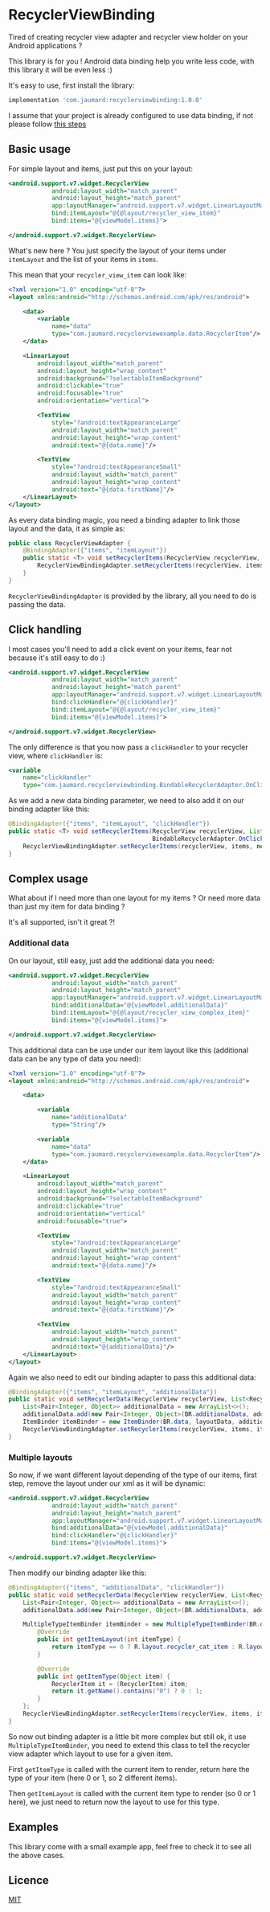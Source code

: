# RecyclerViewBinding

Tired of creating recycler view adapter and recycler view holder on your Android applications ?

This library is for you ! Android data binding help you write less code, with this library it will be even less :)

It's easy to use, first install the library:

```groovy
implementation 'com.jaumard:recyclerviewbinding:1.0.0'
```

I assume that your project is already configured to use data binding, if not please follow [this steps](https://developer.android.com/topic/libraries/data-binding/index.html)

## Basic usage
For simple layout and items, just put this on your layout:

```xml
<android.support.v7.widget.RecyclerView
            android:layout_width="match_parent"
            android:layout_height="match_parent"
            app:layoutManager="android.support.v7.widget.LinearLayoutManager"
            bind:itemLayout="@{@layout/recycler_view_item}"
            bind:items="@{viewModel.items}">

</android.support.v7.widget.RecyclerView>
```

What's new here ? You just specify the layout of your items under `itemLayout` and the list of your items in `items`.

This mean that your `recycler_view_item` can look like:

```xml
<?xml version="1.0" encoding="utf-8"?>
<layout xmlns:android="http://schemas.android.com/apk/res/android">

    <data>
        <variable
            name="data"
            type="com.jaumard.recyclerviewexample.data.RecyclerItem"/>
    </data>

    <LinearLayout
        android:layout_width="match_parent"
        android:layout_height="wrap_content"
        android:background="?selectableItemBackground"
        android:clickable="true"
        android:focusable="true"
        android:orientation="vertical">

        <TextView
            style="?android:textAppearanceLarge"
            android:layout_width="match_parent"
            android:layout_height="wrap_content"
            android:text="@{data.name}"/>

        <TextView
            style="?android:textAppearanceSmall"
            android:layout_width="match_parent"
            android:layout_height="wrap_content"
            android:text="@{data.firstName}"/>
    </LinearLayout>
</layout>
```

As every data binding magic, you need a binding adapter to link those layout and the data, it as simple as:

```java
public class RecyclerViewAdapter {
    @BindingAdapter({"items", "itemLayout"})
    public static <T> void setRecyclerItems(RecyclerView recyclerView, List<T> items, @LayoutRes int itemLayout) {
        RecyclerViewBindingAdapter.setRecyclerItems(recyclerView, items, new ItemBinder(itemLayout, BR.data), null);
    }
}
```

`RecyclerViewBindingAdapter` is provided by the library, all you need to do is passing the data.

## Click handling

I most cases you'll need to add a click event on your items, fear not because it's still easy to do :)

```xml
<android.support.v7.widget.RecyclerView
            android:layout_width="match_parent"
            android:layout_height="match_parent"
            app:layoutManager="android.support.v7.widget.LinearLayoutManager"
            bind:clickHandler="@{clickHandler}"
            bind:itemLayout="@{@layout/recycler_view_item}"
            bind:items="@{viewModel.items}">

</android.support.v7.widget.RecyclerView>
```

The only difference is that you now pass a `clickHandler` to your recycler view, where `clickHandler` is:

```xml
<variable
    name="clickHandler"
    type="com.jaumard.recyclerviewbinding.BindableRecyclerAdapter.OnClickListener"/>
```

As we add a new data binding parameter, we need to also add it on our binding adapter like this:

```java
@BindingAdapter({"items", "itemLayout", "clickHandler"})
public static <T> void setRecyclerItems(RecyclerView recyclerView, List<T> items, @LayoutRes int itemLayout,
                                        BindableRecyclerAdapter.OnClickListener<T> listener) {
    RecyclerViewBindingAdapter.setRecyclerItems(recyclerView, items, new ItemBinder(itemLayout, BR.data), listener);
}
```

## Complex usage

What about if I need more than one layout for my items ? Or need more data than just my item for data binding ?

It's all supported, isn't it great ?!

### Additional data
On our layout, still easy, just add the additional data you need:

```xml
<android.support.v7.widget.RecyclerView
            android:layout_width="match_parent"
            android:layout_height="match_parent"
            app:layoutManager="android.support.v7.widget.LinearLayoutManager"
            bind:additionalData="@{viewModel.additionalData}"
            bind:itemLayout="@{@layout/recycler_view_complex_item}"
            bind:items="@{viewModel.items}">

</android.support.v7.widget.RecyclerView>
```

This additional data can be use under our item layout like this (additional data can be any type of data you need):

```xml
<?xml version="1.0" encoding="utf-8"?>
<layout xmlns:android="http://schemas.android.com/apk/res/android">

    <data>

        <variable
            name="additionalData"
            type="String"/>

        <variable
            name="data"
            type="com.jaumard.recyclerviewexample.data.RecyclerItem"/>
    </data>

    <LinearLayout
        android:layout_width="match_parent"
        android:layout_height="wrap_content"
        android:background="?selectableItemBackground"
        android:clickable="true"
        android:orientation="vertical"
        android:focusable="true">

        <TextView
            style="?android:textAppearanceLarge"
            android:layout_width="match_parent"
            android:layout_height="wrap_content"
            android:text="@{data.name}"/>

        <TextView
            style="?android:textAppearanceSmall"
            android:layout_width="match_parent"
            android:layout_height="wrap_content"
            android:text="@{data.firstName}"/>

        <TextView
            android:layout_width="match_parent"
            android:layout_height="wrap_content"
            android:text="@{additionalData}"/>
    </LinearLayout>
</layout>

```

Again we also need to edit our binding adapter to pass this additional data:

```java
@BindingAdapter({"items", "itemLayout", "additionalData"})
public static void setRecyclerData(RecyclerView recyclerView, List<RecyclerItem> items, @LayoutRes int layoutData, String addData) {
    List<Pair<Integer, Object>> additionalData = new ArrayList<>();
    additionalData.add(new Pair<Integer, Object>(BR.additionalData, addData));
    ItemBinder itemBinder = new ItemBinder(BR.data, layoutData, additionalData);
    RecyclerViewBindingAdapter.setRecyclerItems(recyclerView, items, itemBinder, null);
}
```

### Multiple layouts

So now, if we want different layout depending of the type of our items, first step, remove the layout under our xml as it will be dynamic:

```xml
<android.support.v7.widget.RecyclerView
            android:layout_width="match_parent"
            android:layout_height="match_parent"
            app:layoutManager="android.support.v7.widget.LinearLayoutManager"
            bind:additionalData="@{viewModel.additionalData}"
            bind:clickHandler="@{clickHandler}"
            bind:items="@{viewModel.items}">

</android.support.v7.widget.RecyclerView>
```

Then modify our binding adapter like this:

```java
@BindingAdapter({"items", "additionalData", "clickHandler"})
public static void setRecyclerData(RecyclerView recyclerView, List<RecyclerItem> items, String addData, BindableRecyclerAdapter.OnClickListener clickHandler) {
    List<Pair<Integer, Object>> additionalData = new ArrayList<>();
    additionalData.add(new Pair<Integer, Object>(BR.additionalData, addData));

    MultipleTypeItemBinder itemBinder = new MultipleTypeItemBinder(BR.data, additionalData) {
        @Override
        public int getItemLayout(int itemType) {
            return itemType == 0 ? R.layout.recycler_cat_item : R.layout.recycler_view_complex_item;
        }

        @Override
        public int getItemType(Object item) {
            RecyclerItem it = (RecyclerItem) item;
            return it.getName().contains("0") ? 0 : 1;
        }
    };
    RecyclerViewBindingAdapter.setRecyclerItems(recyclerView, items, itemBinder, clickHandler);
}
```

So now out binding adapter is a little bit more complex but still ok, it use `MultipleTypeItemBinder`, you need to extend this class to tell the recycler view adapter which layout to use for a given item.

First `getItemType` is called with the current item to render, return here the type of your item (here 0 or 1, so 2 different items).

Then `getItemLayout` is called with the current item type to render (so 0 or 1 here), we just need to return now the layout to use for this type.

## Examples
This library come with a small example app, feel free to check it to see all the above cases.

## Licence

[MIT](https://github.com/jaumard/RecyclerViewBinding/blob/master/LICENSE)
